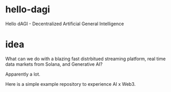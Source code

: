 # hello-dagi
Hello dAGI - Decentralized Artificial General Intelligence

# idea
What can we do with a blazing fast distrbitued streaming platform, real time data markets from Solana, and Generative AI?

Apparently a lot.

Here is a simple example repository to experience AI x Web3.